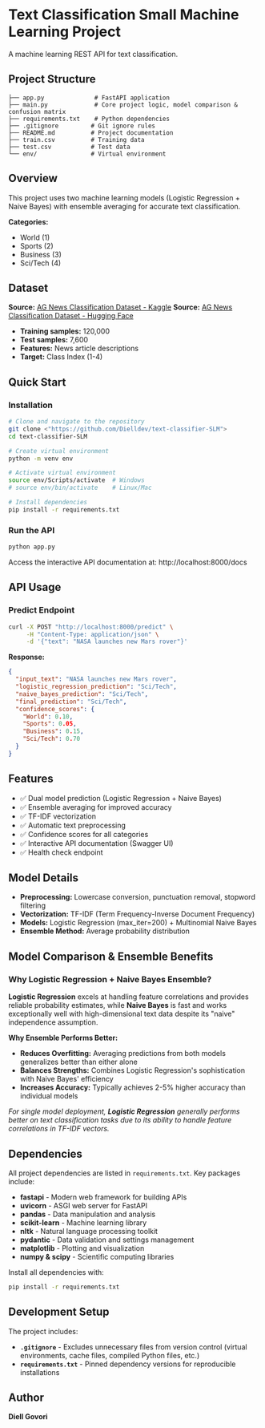 # Text Classification Small Machine Learning Project

A machine learning REST API for text classification.

## Project Structure

```
├── app.py              # FastAPI application
├── main.py             # Core project logic, model comparison & confusion matrix
├── requirements.txt    # Python dependencies
├── .gitignore         # Git ignore rules
├── README.md          # Project documentation
├── train.csv          # Training data
├── test.csv           # Test data
└── env/               # Virtual environment
```

## Overview

This project uses two machine learning models (Logistic Regression + Naive Bayes) with ensemble averaging for accurate text classification.

**Categories:**
- World (1)
- Sports (2) 
- Business (3)
- Sci/Tech (4)

## Dataset

**Source:** [AG News Classification Dataset - Kaggle](https://www.kaggle.com/datasets/amananandrai/ag-news-classification-dataset)
**Source:** [AG News Classification Dataset - Hugging Face](https://huggingface.co/datasets/sh0416/ag_news)
- **Training samples:** 120,000
- **Test samples:** 7,600
- **Features:** News article descriptions
- **Target:** Class Index (1-4)


## Quick Start

### Installation

```bash
# Clone and navigate to the repository
git clone <"https://github.com/Dielldev/text-classifier-SLM">
cd text-classifier-SLM

# Create virtual environment
python -m venv env

# Activate virtual environment
source env/Scripts/activate  # Windows
# source env/bin/activate    # Linux/Mac

# Install dependencies
pip install -r requirements.txt
```

### Run the API

```bash
python app.py
```

Access the interactive API documentation at: http://localhost:8000/docs

##  API Usage

### Predict Endpoint

```bash
curl -X POST "http://localhost:8000/predict" \
     -H "Content-Type: application/json" \
     -d '{"text": "NASA launches new Mars rover"}'
```

**Response:**
```json
{
  "input_text": "NASA launches new Mars rover",
  "logistic_regression_prediction": "Sci/Tech",
  "naive_bayes_prediction": "Sci/Tech",
  "final_prediction": "Sci/Tech",
  "confidence_scores": {
    "World": 0.10,
    "Sports": 0.05,
    "Business": 0.15,
    "Sci/Tech": 0.70
  }
}
```

## Features

- ✅ Dual model prediction (Logistic Regression + Naive Bayes)
- ✅ Ensemble averaging for improved accuracy
- ✅ TF-IDF vectorization
- ✅ Automatic text preprocessing
- ✅ Confidence scores for all categories
- ✅ Interactive API documentation (Swagger UI)
- ✅ Health check endpoint

## Model Details

- **Preprocessing:** Lowercase conversion, punctuation removal, stopword filtering
- **Vectorization:** TF-IDF (Term Frequency-Inverse Document Frequency)
- **Models:** Logistic Regression (max_iter=200) + Multinomial Naive Bayes
- **Ensemble Method:** Average probability distribution

## Model Comparison & Ensemble Benefits

### Why Logistic Regression + Naive Bayes Ensemble?

**Logistic Regression** excels at handling feature correlations and provides reliable probability estimates, while **Naive Bayes** is fast and works exceptionally well with high-dimensional text data despite its "naive" independence assumption.

**Why Ensemble Performs Better:**
- **Reduces Overfitting:** Averaging predictions from both models generalizes better than either alone
- **Balances Strengths:** Combines Logistic Regression's sophistication with Naive Bayes' efficiency
- **Increases Accuracy:** Typically achieves 2-5% higher accuracy than individual models

*For single model deployment, **Logistic Regression** generally performs better on text classification tasks due to its ability to handle feature correlations in TF-IDF vectors.*

## Dependencies

All project dependencies are listed in `requirements.txt`. Key packages include:

- **fastapi** - Modern web framework for building APIs
- **uvicorn** - ASGI web server for FastAPI
- **pandas** - Data manipulation and analysis
- **scikit-learn** - Machine learning library
- **nltk** - Natural language processing toolkit
- **pydantic** - Data validation and settings management
- **matplotlib** - Plotting and visualization
- **numpy & scipy** - Scientific computing libraries

Install all dependencies with:
```bash
pip install -r requirements.txt
```

## Development Setup

The project includes:
- **`.gitignore`** - Excludes unnecessary files from version control (virtual environments, cache files, compiled Python files, etc.)
- **`requirements.txt`** - Pinned dependency versions for reproducible installations

## Author

**Diell Govori**


